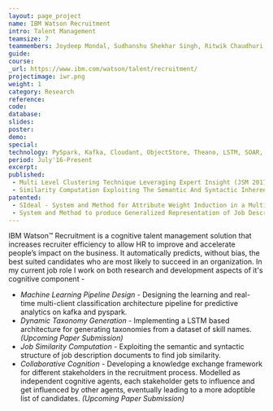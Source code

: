 ```yaml
---
layout: page_project
name: IBM Watson Recruitment
intro: Talent Management
teamsize: 7
teammembers: Joydeep Mondal, Sudhanshu Shekhar Singh, Ritwik Chaudhuri, Manish Kataria, Kushal Mukherjee, Gyana Parija
guide:
course:
_url: https://www.ibm.com/watson/talent/recruitment/
projectimage: iwr.png
weight: 1
category: Research
reference:
code:
database: 
slides: 
poster: 
demo: 
special:
technology: PySpark, Kafka, Cloudant, ObjectStore, Theano, LSTM, SOAR, AnyLogic
period: July'16-Present
excerpt:
published: 
 - Multi Level Clustering Technique Leveraging Expert Insight (JSM 2017)
 - Similarity Computation Exploiting The Semantic And Syntactic Inherent Structure Among Job Titles (ICSOC 2017)
patented: 
 - SIdeal - System and Method for Attribute Weight Induction in a Multiple Recruiter Setting Exploiting Public Goods Games Framework
 - System and Method to produce Generalized Representation of Job Description Documents and Calculate Similarity using the Representation in Recruitment Domain
---
```

IBM Watson™ Recruitment is a cognitive talent management solution that increases recruiter efficiency to allow HR to improve and accelerate people’s impact on the business. 
It automatically predicts, without bias, the best suited candidates who are most likely to succeed in an organization. 
In my current job role I work on both research and development aspects of it's cognitive component - 

 - *Machine Learning Pipeline Design* - Designing the learning and real-time multi-client classification architecture pipeline for predictive analytics on kafka and pyspark.
 - *Dynamic Taxonomy Generation* - Implementing a LSTM based architecture for generating taxonomies from a dataset of skill names. <i>(Upcoming Paper Submission)</i>
 - *Job Similarity Computation* - Exploiting the semantic and syntactic structure of job description documents to find job similarity.
 - *Collaborative Cognition* - Developing a knowledge exchange framework for different stakeholders in the recruitment process. Modelled as independent cognitive agents, each stakeholder gets to influence and get influenced by other agents, eventually leading to a more adoptible list of candidates. <i>(Upcoming Paper Submission)</i>